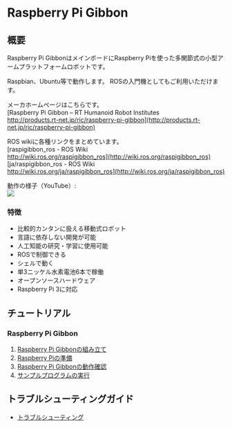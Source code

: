 # Raspberry Pi Gibbon

## 概要

Raspberry Pi GibbonはメインボードにRaspberry Piを使った多関節式の小型アームプラットフォームロボットです。

Raspbian、Ubuntu等で動作します。
ROSの入門機としてもご利用いただけます。

メーカホームページはこちらです。<br>
[Raspberry Pi Gibbon – RT Humanoid Robot Institutes <br> http://products.rt-net.jp/ric/raspberry-pi-gibbon](http://products.rt-net.jp/ric/raspberry-pi-gibbon)

ROS wikiに各種リンクをまとめています。<br>
[raspigibbon_ros - ROS Wiki <br> http://wiki.ros.org/raspigibbon_ros](http://wiki.ros.org/raspigibbon_ros)<br>
[ja/raspigibbon_ros - ROS Wiki <br> http://wiki.ros.org/ja/raspigibbon_ros](http://wiki.ros.org/ja/raspigibbon_ros)

動作の様子（YouTube）:<br>
[![](http://img.youtube.com/vi/6QW3SE0bo2U/0.jpg)](https://www.youtube.com/watch?v=6QW3SE0bo2U)
<!-- ![](./wiki/images/raspberrypigibbons.jpg) -->

### 特徴

* 比較的カンタンに扱える移動式ロボット
* 言語に依存しない開発が可能
* 人工知能の研究・学習に使用可能
* ROSで制御できる
* シェルで動く
* 単3ニッケル水素電池6本で稼働
* オープンソースハードウェア
* Raspberry Pi 3に対応

## チュートリアル
### Raspberry Pi Gibbon

1. [Raspberry Pi Gibbonの組み立て](tutorial-setup-raspigibbon)
2. [Raspberry Piの準備](tutorial-setup-raspberrypi)
3. [Raspberry Pi Gibbonの動作確認](tutorial-operation-check-raspigibbon)
4. [サンプルプログラムの実行](tutorial-run-sample)


## トラブルシューティングガイド

* [トラブルシューティング](troubleshooting)
